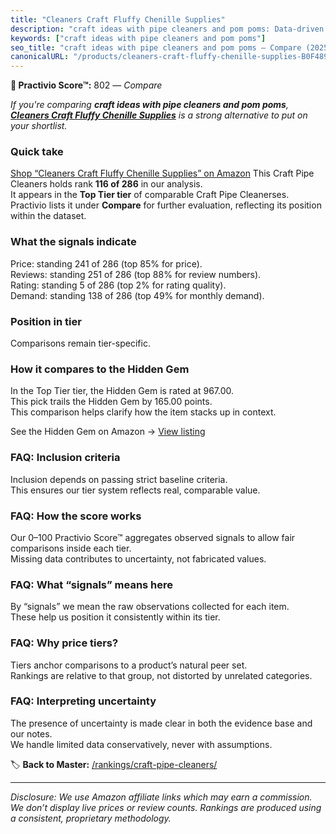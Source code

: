 ```yaml
---
title: "Cleaners Craft Fluffy Chenille Supplies"
description: "craft ideas with pipe cleaners and pom poms: Data-driven ranking using the Practivio Score™. Positioned by quality, value, demand, findability, momentum."
keywords: ["craft ideas with pipe cleaners and pom poms"]
seo_title: "craft ideas with pipe cleaners and pom poms — Compare (2025)"
canonicalURL: "/products/cleaners-craft-fluffy-chenille-supplies-B0F489TRPY/"
---
```


**🛒 Practivio Score™:** 802 — _Compare_


*If you're comparing **craft ideas with pipe cleaners and pom poms**, **[Cleaners Craft Fluffy Chenille Supplies](https://www.amazon.com/dp/B0F489TRPY?tag=practivio-20)** is a strong alternative to put on your shortlist.*
### Quick take
[Shop “Cleaners Craft Fluffy Chenille Supplies” on Amazon](https://www.amazon.com/dp/B0F489TRPY?tag=practivio-20)
This Craft Pipe Cleaners holds rank **116 of 286** in our analysis.  
It appears in the **Top Tier tier** of comparable Craft Pipe Cleanerses.  
Practivio lists it under **Compare** for further evaluation, reflecting its position within the dataset.

### What the signals indicate
Price: standing 241 of 286 (top 85% for price).  
Reviews: standing 251 of 286 (top 88% for review numbers).  
Rating: standing 5 of 286 (top 2% for rating quality).  
Demand: standing 138 of 286 (top 49% for monthly demand).

### Position in tier
Comparisons remain tier-specific.

### How it compares to the Hidden Gem
In the Top Tier tier, the Hidden Gem is rated at 967.00.  
This pick trails the Hidden Gem by 165.00 points.  
This comparison helps clarify how the item stacks up in context.  

See the Hidden Gem on Amazon → [View listing](https://www.amazon.com/dp/B07ZG6JY5J?tag=practivio-20)

### FAQ: Inclusion criteria
Inclusion depends on passing strict baseline criteria.  
This ensures our tier system reflects real, comparable value.

### FAQ: How the score works
Our 0–100 Practivio Score™ aggregates observed signals to allow fair comparisons inside each tier.  
Missing data contributes to uncertainty, not fabricated values.

### FAQ: What “signals” means here
By “signals” we mean the raw observations collected for each item.  
These help us position it consistently within its tier.

### FAQ: Why price tiers?
Tiers anchor comparisons to a product’s natural peer set.  
Rankings are relative to that group, not distorted by unrelated categories.

### FAQ: Interpreting uncertainty
The presence of uncertainty is made clear in both the evidence base and our notes.  
We handle limited data conservatively, never with assumptions.

<!-- Missing template for Compare/CompareWithinPriceClass -->


🏷️ **Back to Master:** [/rankings/craft-pipe-cleaners/](/rankings/craft-pipe-cleaners/)

---
_Disclosure: We use Amazon affiliate links which may earn a commission. We don’t display live prices or review counts. Rankings are produced using a consistent, proprietary methodology._
